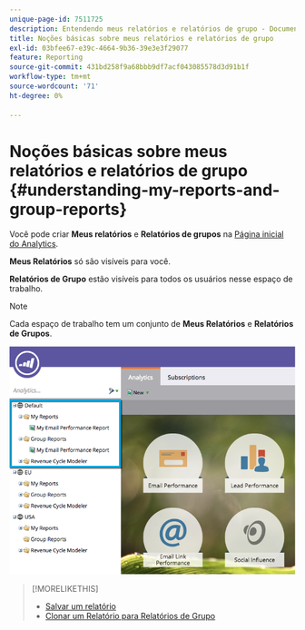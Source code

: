 ```yaml
---
unique-page-id: 7511725
description: Entendendo meus relatórios e relatórios de grupo - Documentação do Marketo - Documentação do produto
title: Noções básicas sobre meus relatórios e relatórios de grupo
exl-id: 03bfee67-e39c-4664-9b36-39e3e3f29077
feature: Reporting
source-git-commit: 431bd258f9a68bbb9df7acf043085578d3d91b1f
workflow-type: tm+mt
source-wordcount: '71'
ht-degree: 0%

---
```


# Noções básicas sobre meus relatórios e relatórios de grupo {#understanding-my-reports-and-group-reports}

Você pode criar **Meus relatórios** e **Relatórios de grupos** na [Página inicial do Analytics](/help/marketo/product-docs/reporting/basic-reporting/creating-reports/navigating-the-analytics-home-page.md).

**Meus Relatórios** só são visíveis para você.

**Relatórios de Grupo** estão visíveis para todos os usuários nesse espaço de trabalho.

>[!NOTE]
>
>Cada espaço de trabalho tem um conjunto de **Meus Relatórios** e **Relatórios de Grupos**.

![](assets/image2015-4-21-14-3a41-3a22.png)

>[!MORELIKETHIS]
>
>* [Salvar um relatório](/help/marketo/product-docs/reporting/basic-reporting/creating-reports/save-a-report.md)
>* [Clonar um Relatório para Relatórios de Grupo](/help/marketo/product-docs/reporting/basic-reporting/report-activity/clone-a-report-to-group-reports.md)
